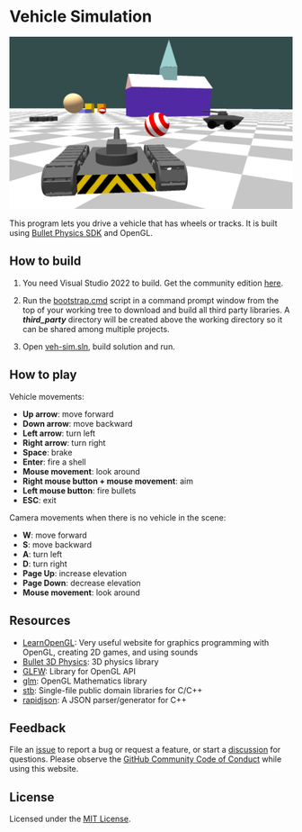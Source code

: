 # Vehicle Simulation

![App screen](app_screen.png "App screen")

This program lets you drive a vehicle that has wheels or tracks. It is built using [Bullet Physics SDK](https://github.com/bulletphysics/bullet3) and OpenGL.

## How to build

1. You need Visual Studio 2022 to build. Get the community edition [here](https://visualstudio.microsoft.com/thank-you-downloading-visual-studio/?sku=Community&channel=Release&version=VS2022&source=VSLandingPage&cid=2030&passive=false).

2. Run the [bootstrap.cmd](bootstrap.cmd) script in a command prompt window from the top of your working tree to download and build all third party libraries. A ***third_party*** directory will be created above the working directory so it can be shared among multiple projects.

3. Open [veh-sim.sln](veh-sim.sln), build solution and run.

## How to play

Vehicle movements:

* **Up arrow**: move forward
* **Down arrow**: move backward
* **Left arrow**: turn left
* **Right arrow**: turn right
* **Space**: brake
* **Enter**: fire a shell
* **Mouse movement**: look around
* **Right mouse button + mouse movement**: aim
* **Left mouse button**: fire bullets
* **ESC**: exit

Camera movements when there is no vehicle in the scene:

* **W**: move forward
* **S**: move backward
* **A**: turn left
* **D**: turn right
* **Page Up**: increase elevation
* **Page Down**: decrease elevation
* **Mouse movement**: look around

## Resources

* [LearnOpenGL](https://learnopengl.com/): Very useful website for graphics programming with OpenGL, creating 2D games, and using sounds
* [Bullet 3D Physics](https://pybullet.org/): 3D physics library
* [GLFW](https://www.glfw.org/): Library for OpenGL API
* [glm](https://glm.g-truc.net/): OpenGL Mathematics library
* [stb](https://github.com/nothings/stb): Single-file public domain libraries for C/C++
* [rapidjson](https://github.com/Tencent/rapidjson): A JSON parser/generator for C++

## Feedback

File an [issue](https://github.com/isaacchou/veh-sim/issues) to report a bug or request a feature, or start a [discussion](https://github.com/isaacchou/veh-sim/discussions) for questions. Please observe the [GitHub Community Code of Conduct](https://docs.github.com/en/site-policy/github-terms/github-community-code-of-conduct) while using this website.

## License

Licensed under the [MIT License](LICENSE).
